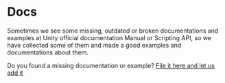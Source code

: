 # Docs
Sometimes we see some missing, outdated or broken documentations and examples at Unity official documentation Manual or Scripting API, so we have collected some of them and made a good examples and documentations about them.

Do you found a missing documentation or example? [File it here and let us add it](https://github.com/UnityCommunity/UnityLibrary/issues)

